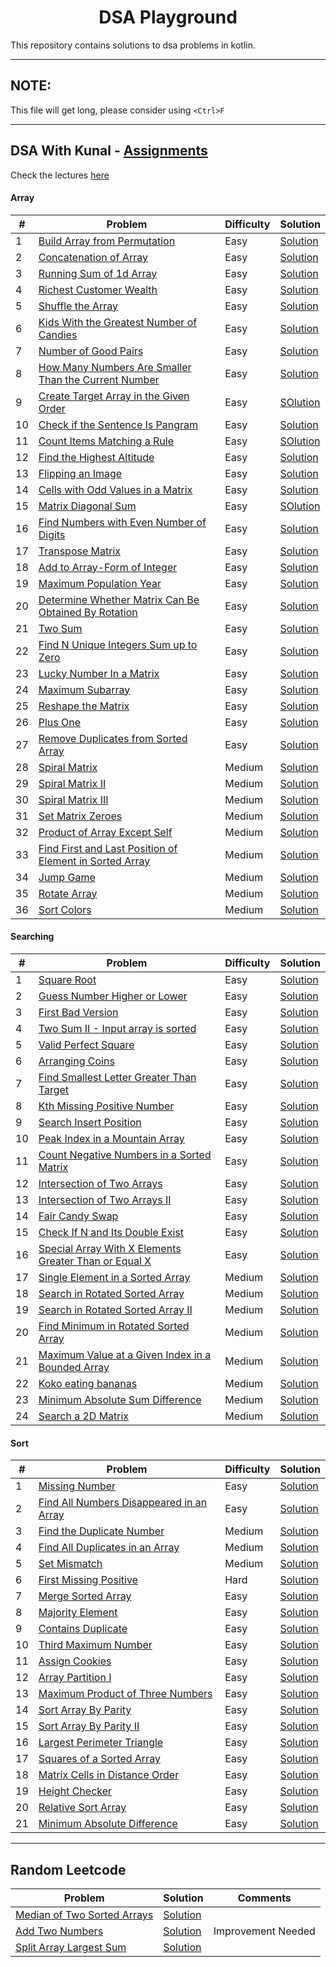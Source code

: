 <h1 align="center">DSA Playground</h1>

This repository contains solutions to dsa problems in kotlin.

---

## NOTE:

This file will get long, please consider using `<Ctrl>F`

---

## DSA With Kunal - [Assignments](https://github.com/kunal-kushwaha/DSA-Bootcamp-Java/tree/main/assignments)

Check the lectures [here](https://github.com/kunal-kushwaha/DSA-Bootcamp-Java)

#### Array

| #   | Problem                                                                                                                                           | Difficulty | Solution                                                                                                                                                                            |
|-----|---------------------------------------------------------------------------------------------------------------------------------------------------|------------|-------------------------------------------------------------------------------------------------------------------------------------------------------------------------------------|
| 1   | [Build Array from Permutation](https://leetcode.com/problems/build-array-from-permutation/)                                                       | Easy       | [Solution](https://github.com/hardiksachan/dsa-playground/blob/main/src/main/kotlin/com/example/leetcode/p1920_build_array_from_permutation/Solution.kt)                            |
| 2   | [Concatenation of Array](https://leetcode.com/problems/concatenation-of-array/)                                                                   | Easy       | [Solution](https://github.com/hardiksachan/dsa-playground/blob/main/src/main/kotlin/com/example/leetcode/p1929_concatenation_of_array/Solution.kt)                                  |
| 3   | [Running Sum of 1d Array](https://leetcode.com/problems/running-sum-of-1d-array/)                                                                 | Easy       | [Solution](https://github.com/hardiksachan/dsa-playground/blob/main/src/main/kotlin/com/example/leetcode/p1480_running_sum_1d_array/Solution.kt)                                    |
| 4   | [Richest Customer Wealth](https://leetcode.com/problems/richest-customer-wealth/)                                                                 | Easy       | [Solution](https://github.com/hardiksachan/dsa-playground/blob/main/src/main/kotlin/com/example/leetcode/p1672_richest_customer_wealth/Solution.kt)                                 |
| 5   | [Shuffle the Array](https://leetcode.com/problems/shuffle-the-array/)                                                                             | Easy       | [Solution](https://github.com/hardiksachan/dsa-playground/blob/main/src/main/kotlin/com/example/leetcode/p1470_shuffle_the_array/Solution.kt)                                       |
| 6   | [Kids With the Greatest Number of Candies](https://leetcode.com/problems/kids-with-the-greatest-number-of-candies/)                               | Easy       | [Solution](https://github.com/hardiksachan/dsa-playground/blob/main/src/main/kotlin/com/example/leetcode/p1431_kids_with_the_greatest_number_of_candies/Solution.kt)                |
| 7   | [Number of Good Pairs](https://leetcode.com/problems/number-of-good-pairs/)                                                                       | Easy       | [Solution](https://github.com/hardiksachan/dsa-playground/blob/main/src/main/kotlin/com/example/leetcode/p1512_number_of_good_pairs/Solution.kt)                                    |
| 8   | [How Many Numbers Are Smaller Than the Current Number](https://leetcode.com/problems/how-many-numbers-are-smaller-than-the-current-number/)       | Easy       | [Solution](https://github.com/hardiksachan/dsa-playground/blob/main/src/main/kotlin/com/example/leetcode/p1365_how_many_numbers_are_smaller_than_the_current_number/Solution.kt)    |
| 9   | [Create Target Array in the Given Order](https://leetcode.com/problems/create-target-array-in-the-given-order/)                                   | Easy       | [SOlution](https://github.com/hardiksachan/dsa-playground/tree/main/src/main/kotlin/com/example/leetcode/p1389_create_target_array_in_given_order)                                  |
| 10  | [Check if the Sentence Is Pangram](https://leetcode.com/problems/check-if-the-sentence-is-pangram/)                                               | Easy       | [Solution](https://github.com/hardiksachan/dsa-playground/tree/main/src/main/kotlin/com/example/leetcode/p1832_check_if_the_sentence_is_pangram)                                    |
| 11  | [Count Items Matching a Rule](https://leetcode.com/problems/count-items-matching-a-rule/)                                                         | Easy       | [SOlution](https://github.com/hardiksachan/dsa-playground/blob/main/src/main/kotlin/com/example/leetcode/p1773_count_items_matching_a_rule/Solution.kt)                             |
| 12  | [Find the Highest Altitude](https://leetcode.com/problems/find-the-highest-altitude/)                                                             | Easy       | [Solution](https://github.com/hardiksachan/dsa-playground/blob/main/src/main/kotlin/com/example/leetcode/p1732_find_the_highest_altitude/Solution.kt)                               |
| 13  | [Flipping an Image](https://leetcode.com/problems/flipping-an-image/)                                                                             | Easy       | [Solution](https://github.com/hardiksachan/dsa-playground/tree/main/src/main/kotlin/com/example/leetcode/p0832_flipping_an_image)                                                   |
| 14  | [Cells with Odd Values in a Matrix](https://leetcode.com/problems/cells-with-odd-values-in-a-matrix/)                                             | Easy       | [Solution](https://github.com/hardiksachan/dsa-playground/blob/main/src/main/kotlin/com/example/leetcode/p1252_cells_with_odd_values_in_a_matrix/Solution.kt)                       |
| 15  | [Matrix Diagonal Sum](https://leetcode.com/problems/matrix-diagonal-sum/)                                                                         | Easy       | [SOlution](https://github.com/hardiksachan/dsa-playground/blob/main/src/main/kotlin/com/example/leetcode/p1572_matrix_diagonal_sum/Solution.kt)                                     |
| 16  | [Find Numbers with Even Number of Digits](https://leetcode.com/problems/find-numbers-with-even-number-of-digits/)                                 | Easy       | [Solution](https://github.com/hardiksachan/dsa-playground/blob/main/src/main/kotlin/com/example/leetcode/p1295_find_numbers_with_even_number_of_digits/Solution.kt)                 |
| 17  | [Transpose Matrix](https://leetcode.com/problems/transpose-matrix/)                                                                               | Easy       | [Solution](https://github.com/hardiksachan/dsa-playground/blob/main/src/main/kotlin/com/example/leetcode/p0867_transpose_matrix/Solution.kt)                                        |
| 18  | [Add to Array-Form of Integer](https://leetcode.com/problems/add-to-array-form-of-integer/)                                                       | Easy       | [Solution](https://github.com/hardiksachan/dsa-playground/blob/main/src/main/kotlin/com/example/leetcode/p0989_add_to_array_form_of_integer/Solution.kt)                            |
| 19  | [Maximum Population Year](https://leetcode.com/problems/maximum-population-year/)                                                                 | Easy       | [Solution](https://github.com/hardiksachan/dsa-playground/blob/main/src/main/kotlin/com/example/leetcode/p1854_maximum_population_year/Solution.kt)                                 |
| 20  | [Determine Whether Matrix Can Be Obtained By Rotation](https://leetcode.com/problems/determine-whether-matrix-can-be-obtained-by-rotation/)       | Easy       | [Solution](https://github.com/hardiksachan/dsa-playground/blob/main/src/main/kotlin/com/example/leetcode/p1886_determine_whether_matrix_can_be_obtained_by_rotation/Solution.kt)    |
| 21  | [Two Sum](https://leetcode.com/problems/two-sum/)                                                                                                 | Easy       | [Solution](https://github.com/hardiksachan/dsa-playground/blob/main/src/main/kotlin/com/example/leetcode/p0001_two_sum/Solution.kt)                                                 |
| 22  | [Find N Unique Integers Sum up to Zero](https://leetcode.com/problems/find-n-unique-integers-sum-up-to-zero/)                                     | Easy       | [Solution](https://github.com/hardiksachan/dsa-playground/blob/main/src/main/kotlin/com/example/leetcode/p1304_find_n_unique_integers_sum_up_to_zero/Solution.kt)                   |
| 23  | [Lucky Number In a Matrix](https://leetcode.com/problems/lucky-numbers-in-a-matrix/)                                                              | Easy       | [Solution](https://github.com/hardiksachan/dsa-playground/blob/main/src/main/kotlin/com/example/leetcode/p1380_lucky_number_in_a_matrix/Solution.kt)                                |
| 24  | [Maximum Subarray](https://leetcode.com/problems/maximum-subarray/)                                                                               | Easy       | [Solution](https://github.com/hardiksachan/dsa-playground/blob/main/src/main/kotlin/com/example/leetcode/p0053_maximum_subarray/Solution.kt)                                        |
| 25  | [Reshape the Matrix](https://leetcode.com/problems/reshape-the-matrix/)                                                                           | Easy       | [Solution](https://github.com/hardiksachan/dsa-playground/blob/main/src/main/kotlin/com/example/leetcode/p0566_reshape_the_matrix/Solution.kt)                                      |
| 26  | [Plus One](https://leetcode.com/problems/plus-one/)                                                                                               | Easy       | [Solution](https://github.com/hardiksachan/dsa-playground/blob/main/src/main/kotlin/com/example/leetcode/p0066_plus_one/Solution.kt)                                                |
| 27  | [Remove Duplicates from Sorted Array](https://leetcode.com/problems/remove-duplicates-from-sorted-array/)                                         | Easy       | [Solution](https://github.com/hardiksachan/dsa-playground/blob/main/src/main/kotlin/com/example/leetcode/p0026_remove_duplicates_from_sorted_array/Solution.kt)                     |
| 28  | [Spiral Matrix](https://leetcode.com/problems/spiral-matrix/)                                                                                     | Medium     | [Solution](https://github.com/hardiksachan/dsa-playground/blob/main/src/main/kotlin/com/example/leetcode/p0054_spiral_matrix/Solution.kt)                                           |
| 29  | [Spiral Matrix II](https://leetcode.com/problems/spiral-matrix-ii/)                                                                               | Medium     | [Solution](https://github.com/hardiksachan/dsa-playground/blob/main/src/main/kotlin/com/example/leetcode/p0059_spiral_matrix_ii/Solution.kt)                                        |
| 30  | [Spiral Matrix III](https://leetcode.com/problems/spiral-matrix-iii/)                                                                             | Medium     | [Solution](https://github.com/hardiksachan/dsa-playground/blob/main/src/main/kotlin/com/example/leetcode/p0885_spiral_matrix_iii/Solution.kt)                                       |
| 31  | [Set Matrix Zeroes](https://leetcode.com/problems/set-matrix-zeroes/)                                                                             | Medium     | [Solution](https://github.com/hardiksachan/dsa-playground/blob/main/src/main/kotlin/com/example/leetcode/p0073_set_matrix_zeroes/Solution.kt)                                       |
| 32  | [Product of Array Except Self](https://leetcode.com/problems/product-of-array-except-self/)                                                       | Medium     | [Solution](https://github.com/hardiksachan/dsa-playground/blob/main/src/main/kotlin/com/example/leetcode/p0238_product_of_array_except_self/Solution.kt)                            |
| 33  | [Find First and Last Position of Element in Sorted Array](https://leetcode.com/problems/find-first-and-last-position-of-element-in-sorted-array/) | Medium     | [Solution](https://github.com/hardiksachan/dsa-playground/blob/main/src/main/kotlin/com/example/leetcode/p0034_find_first_and_last_position_of_element_in_sorted_array/Solution.kt) |
| 34  | [Jump Game](https://leetcode.com/problems/jump-game/)                                                                                             | Medium     | [Solution](https://github.com/hardiksachan/dsa-playground/blob/main/src/main/kotlin/com/example/leetcode/p0055_jump_game/Solution.kt)                                               |
| 35  | [Rotate Array](https://leetcode.com/problems/rotate-array/)                                                                                       | Medium     | [Solution](https://github.com/hardiksachan/dsa-playground/blob/main/src/main/kotlin/com/example/leetcode/p0189_rotate_array/Solution.kt)                                            |
| 36  | [Sort Colors](https://leetcode.com/problems/sort-colors/)                                                                                         | Medium     | [Solution](https://github.com/hardiksachan/dsa-playground/tree/main/src/main/kotlin/com/example/leetcode/p0075_sort_colors)                                                         |

#### Searching

| #   | Problem                                                                                                                                       | Difficulty | Solution                                                                                                                                                                          |
|-----|-----------------------------------------------------------------------------------------------------------------------------------------------|------------|-----------------------------------------------------------------------------------------------------------------------------------------------------------------------------------|
| 1   | [Square Root](https://leetcode.com/problems/sqrtx/)                                                                                           | Easy       | [Solution](https://github.com/hardiksachan/dsa-playground/blob/main/src/main/kotlin/com/example/leetcode/p0069_sqrt_x/Solution.kt)                                                |
| 2   | [Guess Number Higher or Lower](https://leetcode.com/problems/guess-number-higher-or-lower/)                                                   | Easy       | [Solution](https://github.com/hardiksachan/dsa-playground/blob/main/src/main/kotlin/com/example/leetcode/p0374_guess_number_higher_or_lower/Solution.kt)                          |
| 3   | [First Bad Version](https://leetcode.com/problems/first-bad-version/)                                                                         | Easy       | [Solution](https://github.com/hardiksachan/dsa-playground/blob/main/src/main/kotlin/com/example/leetcode/p0278_first_bad_version/Solution.kt)                                     |
| 4   | [Two Sum II - Input array is sorted](https://leetcode.com/problems/two-sum-ii-input-array-is-sorted/submissions/)                             | Easy       | [Solution](https://github.com/hardiksachan/dsa-playground/blob/main/src/main/kotlin/com/example/leetcode/p0167_two_sum_ii/Solution.kt)                                            |
| 5   | [Valid Perfect Square](https://leetcode.com/problems/valid-perfect-square/)                                                                   | Easy       | [Solution](https://github.com/hardiksachan/dsa-playground/blob/main/src/main/kotlin/com/example/leetcode/p0367_valid_perfect_square/Solution.kt)                                  |
| 6   | [Arranging Coins](https://leetcode.com/problems/arranging-coins/)                                                                             | Easy       | [Solution](https://github.com/hardiksachan/dsa-playground/blob/main/src/main/kotlin/com/example/leetcode/p0441_arranging_coins/Solution.kt)                                       |
| 7   | [Find Smallest Letter Greater Than Target](https://leetcode.com/problems/find-smallest-letter-greater-than-target/)                           | Easy       | [Solution](https://github.com/hardiksachan/dsa-playground/blob/main/src/main/kotlin/com/example/leetcode/p0744_find_smalles_letter_greater_than_target/Solution.kt)               |
| 8   | [Kth Missing Positive Number](https://leetcode.com/problems/kth-missing-positive-number/)                                                     | Easy       | [Solution](https://github.com/hardiksachan/dsa-playground/blob/main/src/main/kotlin/com/example/leetcode/p1539_kth_missing_positive_number/Solution.kt)                           |
| 9   | [Search Insert Position](https://leetcode.com/problems/search-insert-position/)                                                               | Easy       | [Solution](https://github.com/hardiksachan/dsa-playground/blob/main/src/main/kotlin/com/example/leetcode/p0035_search_insert_position/Solution.kt)                                |
| 10  | [Peak Index in a Mountain Array](https://leetcode.com/problems/peak-index-in-a-mountain-array/)                                               | Easy       | [Solution](https://github.com/hardiksachan/dsa-playground/blob/main/src/main/kotlin/com/example/leetcode/p0852_peak_index_in_a_mountain_array/Solution.kt)                        |
| 11  | [Count Negative Numbers in a Sorted Matrix](https://leetcode.com/problems/count-negative-numbers-in-a-sorted-matrix/)                         | Easy       | [Solution](https://github.com/hardiksachan/dsa-playground/blob/main/src/main/kotlin/com/example/leetcode/p1351_count_negarive_numbers_in_a_sorted_matrix/Solution.kt)             |
| 12  | [Intersection of Two Arrays](https://leetcode.com/problems/intersection-of-two-arrays/)                                                       | Easy       | [Solution](https://github.com/hardiksachan/dsa-playground/blob/main/src/main/kotlin/com/example/leetcode/p0349_interseaction_of_two_arrays/Solution.kt)                           |
| 13  | [Intersection of Two Arrays II](https://leetcode.com/problems/intersection-of-two-arrays-ii/)                                                 | Easy       | [Solution](https://github.com/hardiksachan/dsa-playground/blob/main/src/main/kotlin/com/example/leetcode/p0350_interseaction_of_two_arrays_ii/Solution.kt)                        |
| 14  | [Fair Candy Swap](https://leetcode.com/problems/fair-candy-swap/)                                                                             | Easy       | [Solution](https://github.com/hardiksachan/dsa-playground/blob/main/src/main/kotlin/com/example/leetcode/p0888_fair_candy_swap/Solution.kt)                                       |
| 15  | [Check If N and Its Double Exist](https://leetcode.com/problems/check-if-n-and-its-double-exist/)                                             | Easy       | [Solution](https://github.com/hardiksachan/dsa-playground/blob/main/src/main/kotlin/com/example/leetcode/p1346_check_if_n_and_its_double_exist/Solution.kt)                       |
| 16  | [Special Array With X Elements Greater Than or Equal X](https://leetcode.com/problems/special-array-with-x-elements-greater-than-or-equal-x/) | Easy       | [Solution](https://github.com/hardiksachan/dsa-playground/blob/main/src/main/kotlin/com/example/leetcode/p1608_special_array_with_x_elements_greater_than_or_equal_x/Solution.kt) |
| 17  | [Single Element in a Sorted Array](https://leetcode.com/problems/single-element-in-a-sorted-array/)                                           | Medium     | [Solution](https://github.com/hardiksachan/dsa-playground/blob/main/src/main/kotlin/com/example/leetcode/p0540_single_element_in_a_sorted_array/Solution.kt)                      |
| 18  | [Search in Rotated Sorted Array](https://leetcode.com/problems/search-in-rotated-sorted-array/)                                               | Medium     | [Solution](https://github.com/hardiksachan/dsa-playground/blob/main/src/main/kotlin/com/example/leetcode/p0033_search_in_rotated_sorted_array/Solution.kt)                        |
| 19  | [Search in Rotated Sorted Array II](https://leetcode.com/problems/search-in-rotated-sorted-array-ii/)                                         | Medium     | [Solution](https://github.com/hardiksachan/dsa-playground/blob/main/src/main/kotlin/com/example/leetcode/p0081_search_in_rotated_sorted_array_ii/Solution.kt)                     |
| 20  | [Find Minimum in Rotated Sorted Array](https://leetcode.com/problems/find-minimum-in-rotated-sorted-array/)                                   | Medium     | [Solution](https://github.com/hardiksachan/dsa-playground/blob/main/src/main/kotlin/com/example/leetcode/p0153_find_minimum_in_rotated_sorted_array/Solution.kt)                  |
| 21  | [Maximum Value at a Given Index in a Bounded Array](https://leetcode.com/problems/maximum-value-at-a-given-index-in-a-bounded-array/)         | Medium     | [Solution](https://github.com/hardiksachan/dsa-playground/blob/main/src/main/kotlin/com/example/leetcode/p1802_maximum_value_at_a_index_in_a_bounded_array/Solution.kt)           |
| 22  | [Koko eating bananas](https://leetcode.com/problems/koko-eating-bananas/)                                                                     | Medium     | [Solution](https://github.com/hardiksachan/dsa-playground/blob/main/src/main/kotlin/com/example/leetcode/p0875_koko_eating_bananas/Solution.kt)                                   |
| 23  | [Minimum Absolute Sum Difference](https://leetcode.com/problems/minimum-absolute-sum-difference/)                                             | Medium     | [Solution](https://github.com/hardiksachan/dsa-playground/blob/main/src/main/kotlin/com/example/leetcode/p1818_minimum_absoulute_sum_difference/Solution.kt)                      |
| 24  | [Search a 2D Matrix](https://leetcode.com/problems/search-a-2d-matrix/)                                                                       | Medium     | [Solution](https://github.com/hardiksachan/dsa-playground/blob/main/src/main/kotlin/com/example/leetcode/p0074_search_a_2d_matrix/Solution.kt)                                    |

#### Sort

| #   | Problem                                                                                                             | Difficulty | Solution                                                                                                                                                             |
|-----|---------------------------------------------------------------------------------------------------------------------|------------|----------------------------------------------------------------------------------------------------------------------------------------------------------------------|
| 1   | [Missing Number](https://leetcode.com/problems/missing-number/)                                                     | Easy       | [Solution](https://github.com/hardiksachan/dsa-playground/blob/main/src/main/kotlin/com/example/leetcode/p0268_missing_number/Solution.kt)                           |
| 2   | [Find All Numbers Disappeared in an Array](https://leetcode.com/problems/find-all-numbers-disappeared-in-an-array/) | Easy       | [Solution](https://github.com/hardiksachan/dsa-playground/blob/main/src/main/kotlin/com/example/leetcode/p0448_find_all_numbers_disappeared_in_an_array/Solution.kt) |
| 3   | [Find the Duplicate Number](https://leetcode.com/problems/find-the-duplicate-number/)                               | Medium     | [Solution](https://github.com/hardiksachan/dsa-playground/blob/main/src/main/kotlin/com/example/leetcode/p0287_find_the_duplicate_number/Solution.kt)                |
| 4   | [Find All Duplicates in an Array](https://leetcode.com/problems/find-all-duplicates-in-an-array/)                   | Medium     | [Solution](https://github.com/hardiksachan/dsa-playground/blob/main/src/main/kotlin/com/example/leetcode/p0442_find_all_duplicates_in_an_array/Solution.kt)          |
| 5   | [Set Mismatch](https://leetcode.com/problems/set-mismatch/)                                                         | Medium     | [Solution](https://github.com/hardiksachan/dsa-playground/blob/main/src/main/kotlin/com/example/leetcode/p0645_set_mismatch/Solution.kt)                             |
| 6   | [First Missing Positive](https://leetcode.com/problems/first-missing-positive/)                                     | Hard       | [Solution](https://github.com/hardiksachan/dsa-playground/blob/main/src/main/kotlin/com/example/leetcode/p0041_first_missing_positive/Solution.kt)                   |
| 7   | [Merge Sorted Array](https://leetcode.com/problems/merge-sorted-array/)                                             | Easy       | [Solution](https://github.com/hardiksachan/dsa-playground/blob/main/src/main/kotlin/com/example/leetcode/p0088_merge_sorted_array/Solution.kt)                       |
| 8   | [Majority Element](https://leetcode.com/problems/majority-element/)                                                 | Easy       | [Solution](https://github.com/hardiksachan/dsa-playground/blob/main/src/main/kotlin/com/example/leetcode/p0169_majority_element/Solution.kt)                         |
| 9   | [Contains Duplicate](https://leetcode.com/problems/contains-duplicate/)                                             | Easy       | [Solution](https://github.com/hardiksachan/dsa-playground/blob/main/src/main/kotlin/com/example/leetcode/p0217_contains_duplicate/Solution.kt)                       |
| 10  | [Third Maximum Number](https://leetcode.com/problems/third-maximum-number/)                                         | Easy       | [Solution](https://github.com/hardiksachan/dsa-playground/blob/main/src/main/kotlin/com/example/leetcode/p0414_third_maximum_number/Solution.kt)                     |
| 11  | [Assign Cookies](https://leetcode.com/problems/assign-cookies/)                                                     | Easy       | [Solution](https://github.com/hardiksachan/dsa-playground/blob/main/src/main/kotlin/com/example/leetcode/p0455_assign_cookies/Solution.kt)                           |
| 12  | [Array Partition I](https://leetcode.com/problems/array-partition-i/)                                               | Easy       | [Solution](https://github.com/hardiksachan/dsa-playground/blob/main/src/main/kotlin/com/example/leetcode/p0561_array_partition_i/Solution.kt)                        |
| 13  | [Maximum Product of Three Numbers](https://leetcode.com/problems/maximum-product-of-three-numbers/)                 | Easy       | [Solution](https://github.com/hardiksachan/dsa-playground/blob/main/src/main/kotlin/com/example/leetcode/p0628_maximum_product_of_three_numbers/Solution.kt)         |
| 14  | [Sort Array By Parity](https://leetcode.com/problems/sort-array-by-parity/)                                         | Easy       | [Solution](https://github.com/hardiksachan/dsa-playground/blob/main/src/main/kotlin/com/example/leetcode/p0905_sort_array_by_parity/Solution.kt)                     |
| 15  | [Sort Array By Parity II](https://leetcode.com/problems/sort-array-by-parity-ii/)                                   | Easy       | [Solution](https://github.com/hardiksachan/dsa-playground/blob/main/src/main/kotlin/com/example/leetcode/p0922_sort_array_by_parity_ii/Solution.kt)                  |
| 16  | [Largest Perimeter Triangle](https://leetcode.com/problems/largest-perimeter-triangle/)                             | Easy       | [Solution](https://github.com/hardiksachan/dsa-playground/blob/main/src/main/kotlin/com/example/leetcode/p0976_largest_perimeter_triangle/Solution.kt)               |
| 17  | [Squares of a Sorted Array](https://leetcode.com/problems/squares-of-a-sorted-array/)                               | Easy       | [Solution](https://github.com/hardiksachan/dsa-playground/blob/main/src/main/kotlin/com/example/leetcode/p0977_squares_of_sorted_array/Solution.kt)                  |
| 18  | [Matrix Cells in Distance Order](https://leetcode.com/problems/matrix-cells-in-distance-order/)                     | Easy       | [Solution](https://github.com/hardiksachan/dsa-playground/blob/main/src/main/kotlin/com/example/leetcode/p1030_matrix_cells_in_distance_order/Solution.kt)           |
| 19  | [Height Checker](https://leetcode.com/problems/height-checker/)                                                     | Easy       | [Solution](https://github.com/hardiksachan/dsa-playground/blob/main/src/main/kotlin/com/example/leetcode/p1051_height_checker/Solution.kt)                           |
| 20  | [Relative Sort Array](https://leetcode.com/problems/relative-sort-array/)                                           | Easy       | [Solution](https://github.com/hardiksachan/dsa-playground/blob/main/src/main/kotlin/com/example/leetcode/p1122_relative_sort_array/Solution.kt)                      |
| 21  | [Minimum Absolute Difference](https://leetcode.com/problems/minimum-absolute-difference/)                           | Easy       | [Solution](https://github.com/hardiksachan/dsa-playground/blob/main/src/main/kotlin/com/example/leetcode/p1200_minimum_absolute_difference/Solution.kt)              |

---

## Random Leetcode

| Problem                                                                                   | Solution                                                                                                                                            | Comments           |
|-------------------------------------------------------------------------------------------|-----------------------------------------------------------------------------------------------------------------------------------------------------|--------------------|
| [Median of Two Sorted Arrays](https://leetcode.com/problems/median-of-two-sorted-arrays/) | [Solution](https://github.com/hardiksachan/dsa-playground/blob/main/src/main/kotlin/com/example/leetcode/median_of_two_sorted_arrays/Solution.kt)   |                    |
| [Add Two Numbers](https://leetcode.com/problems/add-two-numbers/)                         | [Solution](https://github.com/hardiksachan/dsa-playground/blob/main/src/main/kotlin/com/example/leetcode/add_two_numbers/Solution.kt)               | Improvement Needed |
| [Split Array Largest Sum](https://leetcode.com/problems/split-array-largest-sum/)         | [Solution](https://github.com/hardiksachan/dsa-playground/tree/main/src/main/kotlin/com/example/leetcode/p0410_split_array_largest_sum/Solution.kt) |                    |